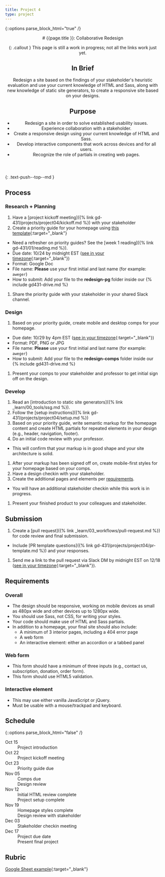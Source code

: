 ```yaml
---
title: Project 4
type: project
---
```


{::options parse_block_html="true" /}

<header>
# {{page.title }}: Collaborative Redesign

{: .callout }
This page is still a work in progress; not all the links work just yet.

## In Brief
Redesign a site based on the findings of your stakeholder's heuristic evaluation and use your current knowledge of HTML and Sass, along with new knowledge of static site generators, to create a responsive site based on your designs.

## Purpose
- Redesign a site in order to solve established usability issues.
- Experience collaboration with a stakeholder.
- Create a responsive design using your current knowledge of HTML and Sass.
- Develop interactive components that work across devices and for all users.
- Recognize the role of partials in creating web pages.
</header>

<section>

{: .text-push--top--md }
## Process

### Research + Planning
1. Have a [project kickoff meeting]({% link gd-431/projects/project04/kickoff.md %}) with your stakeholder
1. Create a priority guide for your homepage using [this template](https://docs.google.com/document/d/1czcdhW7hVtAKG7SbMrCKdGvYT6LQACzP8LibrAm1f0A/copy?usp=sharing){:target="_blank"}
  - Need a refresher on priority guides? See the [week 1 reading]({% link gd-431/01/reading.md %}).
  - Due date: 10/24 by midnight EST ([see in your timezone](https://everytimezone.com/s/6615b472){:target="_blank"})
  - Format: Google Doc
  - File name: **Please** use your first initial and last name (for example: `aweger`)
  - How to submit: Add your file to the **redesign-pg** folder inside our  {% include gd431-drive.md %}
1. Share the priority guide with your stakeholder in your shared Slack channel.

### Design
1. Based on your priority guide, create mobile and desktop comps for your homepage.
  - Due date: 10/29 by 4pm EST ([see in your timezone](https://everytimezone.com/s/7dad7216){:target="_blank"})
  - Format: PDF, PNG or JPG
  - File name: **Please** use your first initial and last name (for example: `aweger`)
  - How to submit: Add your file to the **redesign-comps** folder inside our  {% include gd431-drive.md %}
1. Present your comps to your stakeholder and professor to get initial sign off on the design.

### Develop
1. Read an [introduction to static site generators]({% link _learn/00_tools/ssg.md %}).
1. Follow the [setup instructions]({% link gd-431/projects/project04/setup.md %})
1. Based on your priority guide, write semantic markup for the homepage content and create HTML partials for repeated elements in your design (e.g., header, navigation, footer).
1. Do an initial code review with your professor.
  - This will confirm that your markup is in good shape and your site architecture is solid.
1. After your markup has been signed off on, create mobile-first styles for your homepage based on your comps.
1. Have a design checkin with your stakeholder.
1. Create the additional pages and elements per [requirements](#requirements).
  - You will have an additional stakeholder checkin while this work is in progress.
1. Present your finished product to your colleagues and stakeholder.

## Submission
1. Create a [pull request]({% link _learn/03_workflows/pull-request.md %}) for code review and final submission.
  - Include [PR template questions]({% link gd-431/projects/project04/pr-template.md %}) and your responses.
1. Send me a link to the pull request via Slack DM by midnight EST on 12/18 ([see in your timezone](https://everytimezone.com/s/82b9cccb){:target="_blank"}).


## Requirements
### Overall
- The design should be responsive, working on mobile devices as small as 480px wide and other devices up to 1280px wide.
- You should use Sass, not CSS, for writing your styles.
- Your code should make use of HTML and Sass partials.
- In addition to a homepage, your final site should also include:
  - A minimum of 3 interior pages, including a 404 error page
  - A web form
  - An interactive element: either an accordion or a tabbed panel

### Web form
- This form should have a minimum of three inputs (e.g., contact us, subscription, donation, order form).
- This form should use HTML5 validation.

### Interactive element
- This may use either vanilla JavaScript or jQuery.
- Must be usable with a mouse/trackpad and keyboard.
</section>

<aside>

## Schedule

{::options parse_block_html="false" /}
<dl>
<dt>Oct 15</dt>
<dd>Project introduction</dd>
<dt>Oct 22</dt>
<dd>Project kickoff meeting</dd>
<dt>Oct 23</dt>
<dd>Priority guide due</dd>
<dt>Nov 05</dt>
<!-- Pushed back one week from 10/29 for break/time off -->
<dd>Comps due</dd>
<dd>Design review</dd>
<dt>Nov 12</dt>
<dd>Initial HTML review complete</dd>
<dd>Project setup complete</dd>
<dt>Nov 19</dt>
<dd>Homepage styles complete</dd>
<dd>Design review with stakeholder</dd>
<dt>Dec 03</dt>
<dd>Stakeholder checkin meeting</dd>
<!-- <dt>Dec 10</dt>
<dd>-</dd> -->
<dt>Dec 17</dt>
<dd>Project due date</dd>
<dd>Present final project</dd>
</dl>

## Rubric
[Google Sheet example](https://docs.google.com/spreadsheets/d/e/2PACX-1vSh5-j09DkLj0Pdjwgki14cSTAYWnLl794H4yft27Fg7ijsFyz2XbBa5Od18e_z8V1KXKfzpqj2LhOT/pubhtml?gid=721762819&single=true){:target="_blank"}

</aside>
